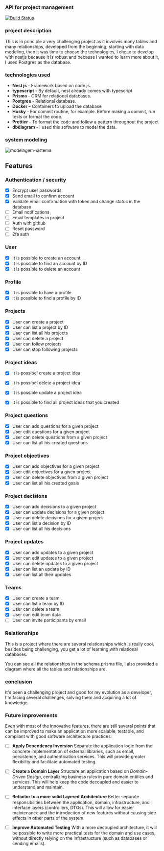 ### API for project management

[![Build Status](https://github.com/ErickWendel/testing-serverless-apps/workflows/Docker%20Actions/badge.svg)](https://github.com/ErickWendel/testing-serverless-apps/actions)

### project description

This is in principle a very challenging project as it involves many tables and many relationships,
developed from the beginning, starting with data modeling, then it was time to choose the technologies,
I chose to develop with nestjs because it is robust and because I wanted to learn more about it, I used Postgres as the database.

### technologies used

- **Nest js** - Framework based on node js.
- **typescript** - By default, nest already comes with typescript.
- **Prisma** - ORM for relational databases.
- **Postgres** - Relational database.
- **Docker** – Containers to upload the database
- **Husky** - For commit routine, for example. Before making a commit, run tests or format the code.
- **Prettier** - To format the code and follow a pattern throughout the project
- **dbdiagram** - I used this software to model the data.

### system modeling
![modelagem-sistema](https://github.com/hebertsanto/API-project-management/assets/108555424/5b154751-4d69-4624-80c3-67442052ea0b)

## Features

### Authentication / security

- [x] Encrypt user passwords
- [x] Send email to confirm account
- [x] Validate email confirmation with token and change status in the database
- [ ] Email notifications
- [ ] Email templates in project
- [ ] Auth with github
- [ ] Reset password
- [ ] 2fa auth

### User

- [x] It is possible to create an account
- [x] It is possible to find an account by ID
- [x] It is possible to delete an account

### Profile

- [x] It is possible to have a profile
- [x] it is possible to find a profile by ID

### Projects

- [x] User can create a project
- [x] User can list a project by ID
- [x] User can list all his projects
- [x] User can delete a project
- [x] User can follow projects
- [x] User can stop following projects
      
### Project ideas

- [x] It is possibel create a project idea
- [x] It is possibel delete a project idea
- [x] It is possible update a project idea
- [x] It is possible to find all project ideas that you created


### Project questions

- [x] User can add questions for a given project
- [x] User edit questions for a given project
- [x] User can delete questions from a given project
- [x] User can list all his created questions
      
### Project objectives

- [x] User can add objectives for a given project
- [x] User edit objectives for a given project
- [x] User can delete objectives from a given project
- [x] User can list all his created goals

### Project decisions

- [x] User can add decisions to a given project
- [x] User can update decisions for a given project
- [x] User can delete decisions for a given project
- [x] User can list a decision by ID
- [x] User can list all his decisions

### Project updates

- [x] User can add updates to a given project
- [x] User can edit updates to a given project
- [x] User can delete updates to a given project
- [x] User can list an update by ID
- [x] User can list all their updates
      
### Teams

- [x] User can create a team
- [x] User can list a team by ID
- [x] User can delete a team
- [x] User can edit team data
- [ ] User can invite participants by email

### Relationships

This is a project where there are several relationships which is really cool, besides being challenging, you get a lot of learning
with relational databases.

You can see all the relationships in the schema.prisma file,
I also provided a diagram where all the tables and relationships are.


### conclusion

It's been a challenging project and good for my evolution as a developer, I'm facing several
challenges, solving them and acquiring a lot of knowledge.

  
### Future improvements

Even with most of the innovative features, there are still several points that can be improved to make an application more scalable, testable, and compliant with good software architecture practices:

- [ ] **Apply Dependency Inversion** 
Separate the application logic from the concrete implementation of external libraries, such as email, persistence, and authentication services. This will provide greater flexibility and facilitate automated testing.

- [ ] **Create a Domain Layer** 
Structure an application based on *Domain-Driven Design*, centralizing business rules in pure domain entities and services. This will help keep the code decoupled and easier to understand and maintain.

- [ ] **Refactor to a more solid Layered Architecture** 
Better separate responsibilities between the application, domain, infrastructure, and interface layers (controllers, DTOs). This will allow for easier maintenance and the introduction of new features without causing side effects in other parts of the system.

- [ ] **Improve Automated Testing** 
With a more decoupled architecture, it will be possible to write more practical tests for the domain and use cases, without directly relying on the infrastructure (such as databases or sending emails).